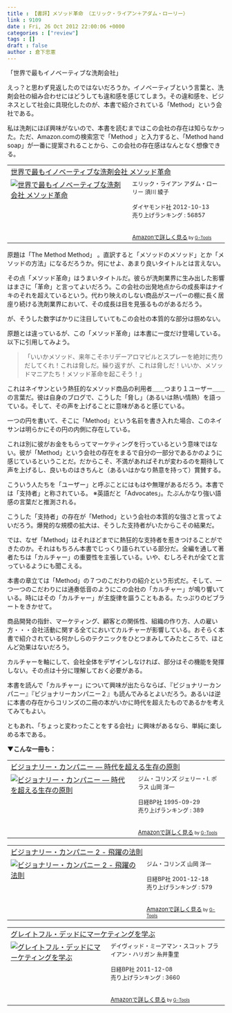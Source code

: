 ```yaml
---
title : 【書評】メソッド革命　（エリック・ライアン＋アダム・ローリー）
link : 9109
date : Fri, 26 Oct 2012 22:00:06 +0000
categories : ["review"]
tags : []
draft : false
author : 倉下忠憲
---
```


「世界で最もイノベーティブな洗剤会社」

えっ？と思わず見返したのではないだろうか。イノベーティブという言葉と、洗剤会社の組み合わせにはどうしても違和感を感じてしまう。その違和感を、ビジネスとして社会に具現化したのが、本書で紹介されている「Method」という会社である。

私は洗剤にほぼ興味がないので、本書を読むまではこの会社の存在は知らなかった。ただ、Amazon.comの検索窓で「Method 」と入力すると、「Method hand soap」が一番に提案されることから、この会社の存在感はなんとなく想像できる。

<table  border="0" cellpadding="5"><tr><td colspan="2"><a href="http://www.amazon.co.jp/%E4%B8%96%E7%95%8C%E3%81%A7%E6%9C%80%E3%82%82%E3%82%A4%E3%83%8E%E3%83%99%E3%83%BC%E3%83%86%E3%82%A3%E3%83%96%E3%81%AA%E6%B4%97%E5%89%A4%E4%BC%9A%E7%A4%BE-%E3%83%A1%E3%82%BD%E3%83%83%E3%83%89%E9%9D%A9%E5%91%BD-%E3%82%A8%E3%83%AA%E3%83%83%E3%82%AF%E3%83%BB%E3%83%A9%E3%82%A4%E3%82%A2%E3%83%B3/dp/4478020965%3FSubscriptionId%3D15SMZCTB9V8NGR2TW082%26tag%3Drashita1000-22%26linkCode%3Dxm2%26camp%3D2025%26creative%3D165953%26creativeASIN%3D4478020965" target="_blank">世界で最もイノベーティブな洗剤会社 メソッド革命</a><img src="http://www.assoc-amazon.jp/e/ir?t=rashita1000-22&l=ur2&o=9" width="1" height="1" style="border: none;" alt="" /></td></tr><tr><td valign="top"><a href="http://www.amazon.co.jp/%E4%B8%96%E7%95%8C%E3%81%A7%E6%9C%80%E3%82%82%E3%82%A4%E3%83%8E%E3%83%99%E3%83%BC%E3%83%86%E3%82%A3%E3%83%96%E3%81%AA%E6%B4%97%E5%89%A4%E4%BC%9A%E7%A4%BE-%E3%83%A1%E3%82%BD%E3%83%83%E3%83%89%E9%9D%A9%E5%91%BD-%E3%82%A8%E3%83%AA%E3%83%83%E3%82%AF%E3%83%BB%E3%83%A9%E3%82%A4%E3%82%A2%E3%83%B3/dp/4478020965%3FSubscriptionId%3D15SMZCTB9V8NGR2TW082%26tag%3Drashita1000-22%26linkCode%3Dxm2%26camp%3D2025%26creative%3D165953%26creativeASIN%3D4478020965" target="_blank"><img src="http://ecx.images-amazon.com/images/I/513LVWZt65L._SL160_.jpg" border="0" alt="世界で最もイノベーティブな洗剤会社 メソッド革命" /></a></td><td valign="top"><font size="-1">エリック・ライアン アダム・ローリー 須川 綾子 <br /><br />ダイヤモンド社  2012-10-13<br />売り上げランキング : 56857<br /><br /><br /><a href="http://www.amazon.co.jp/%E4%B8%96%E7%95%8C%E3%81%A7%E6%9C%80%E3%82%82%E3%82%A4%E3%83%8E%E3%83%99%E3%83%BC%E3%83%86%E3%82%A3%E3%83%96%E3%81%AA%E6%B4%97%E5%89%A4%E4%BC%9A%E7%A4%BE-%E3%83%A1%E3%82%BD%E3%83%83%E3%83%89%E9%9D%A9%E5%91%BD-%E3%82%A8%E3%83%AA%E3%83%83%E3%82%AF%E3%83%BB%E3%83%A9%E3%82%A4%E3%82%A2%E3%83%B3/dp/4478020965%3FSubscriptionId%3D15SMZCTB9V8NGR2TW082%26tag%3Drashita1000-22%26linkCode%3Dxm2%26camp%3D2025%26creative%3D165953%26creativeASIN%3D4478020965" target="_blank">Amazonで詳しく見る</a></font><font size="-2"> by <a href="http://www.goodpic.com/mt/aws/index.html" >G-Tools</a></font></td></tr></table>


原題は「The Method Method」 。直訳すると「メソッドのメソッド」とか「メソッドの方法」になるだろうか。何にせよ、あまり良いタイトルとは言えない。

その点「メソッド革命」はうまいタイトルだ。彼らが洗剤業界に生み出した影響はまさに「革命」と言ってよいだろう。この会社の出発地点からの成長率はナイキのそれを超えているという。代わり映えのしない商品がスーパーの棚に長く居座り続ける洗剤業界において、その成長は目を見張るものがあるだろう。

が、そうした数字ばかりに注目していてもこの会社の本質的な部分は掴めない。

原題とは違っているが、この「メソッド革命」は本書に一度だけ登場している。以下に引用してみよう。

<blockquote>
「いいかメソッド、来年こそホリデーアロマピルとスプレーを絶対に売りだしてくれ！これは脅しだ。繰り返すが、これは脅しだ！いいか、メソッドマニアたち！メソッド革命を起こそう！」
</blockquote>

これはネイサンという熱狂的なメソッド商品の利用者＿＿つまり１ユーザー＿＿の言葉だ。彼は自身のブログで、こうした「脅し」（あるいは熱い情熱）を語っている。そして、その声を上げることに意味があると感じている。

一つの円を書いて、そこに「Method」という名前を書き入れた場合、このネイサンは明らかにその円の内側に存在している。

これは別に彼がお金をもらってマーケティングを行っているという意味ではない。彼が「Method」という会社の存在をまるで自分の一部分であるかのように感じているということだ。だからこそ、不満があればそれが変わるのを期待して声を上げるし、良いものはきちんと（あるいはかなり熱意を持って）賞賛する。

こういう人たちを「ユーザー」と呼ぶことにはもはや無理があるだろう。本書では「支持者」と称されている。
※英語だと「Advocates」。たぶんかなり強い語感の言葉だと推測される。

こうした「支持者」の存在が「Method」という会社の本質的な強さと言ってよいだろう。爆発的な規模の拡大は、そうした支持者がいたからこその結果だ。

では、なぜ「Method」はそれほどまでに熱狂的な支持者を惹きつけることができたのか。それはもちろん本書でじっくり語られている部分だ。全編を通して著者たちは「カルチャー」の重要性を主張している。いや、むしろそれが全てと言っているようにも聞こえる。

本書の章立ては「Method」の７つのこだわりの紹介という形式だ。そして、一つ一つのこだわりには通奏低音のようにこの会社の「カルチャー」が鳴り響いている。時にはその「カルチャー」が主旋律を謳うこともある。たっぷりのビブラートをきかせて。

商品開発の指針、マーケティング、顧客との関係性、組織の作り方、人の雇い方・・・会社活動に関する全てにおいてカルチャーが影響している。おそらく本書で紹介されている何かしらのテクニックをひとつまみしてみたところで、ほとんど効果はないだろう。

カルチャーを軸にして、会社全体をデザインしなければ、部分はその機能を発揮しない。その点は十分に理解しておく必要がある。

本書を読んで「カルチャー」について興味が出たらならば、『ビジョナリーカンパニー』『ビジョナリーカンパニー２』も読んでみるとよいだろう。あるいは逆に本書の存在からコリンズの二冊の本がいかに時代を超えたものであるかを考えてみてもよい。

ともあれ、「ちょっと変わったことをする会社」に興味があるなら、単純に楽しめる本である。

<strong>▼こんな一冊も：</strong>
<table  border="0" cellpadding="5"><tr><td colspan="2"><a href="http://www.amazon.co.jp/%E3%83%93%E3%82%B8%E3%83%A7%E3%83%8A%E3%83%AA%E3%83%BC%E3%83%BB%E3%82%AB%E3%83%B3%E3%83%91%E3%83%8B%E3%83%BC-%E2%80%95-%E6%99%82%E4%BB%A3%E3%82%92%E8%B6%85%E3%81%88%E3%82%8B%E7%94%9F%E5%AD%98%E3%81%AE%E5%8E%9F%E5%89%87-%E3%82%B8%E3%83%A0%E3%83%BB%E3%82%B3%E3%83%AA%E3%83%B3%E3%82%BA/dp/4822740315%3FSubscriptionId%3D15SMZCTB9V8NGR2TW082%26tag%3Drashita1000-22%26linkCode%3Dxm2%26camp%3D2025%26creative%3D165953%26creativeASIN%3D4822740315" target="_blank">ビジョナリー・カンパニー ― 時代を超える生存の原則</a><img src="http://www.assoc-amazon.jp/e/ir?t=rashita1000-22&l=ur2&o=9" width="1" height="1" style="border: none;" alt="" /></td></tr><tr><td valign="top"><a href="http://www.amazon.co.jp/%E3%83%93%E3%82%B8%E3%83%A7%E3%83%8A%E3%83%AA%E3%83%BC%E3%83%BB%E3%82%AB%E3%83%B3%E3%83%91%E3%83%8B%E3%83%BC-%E2%80%95-%E6%99%82%E4%BB%A3%E3%82%92%E8%B6%85%E3%81%88%E3%82%8B%E7%94%9F%E5%AD%98%E3%81%AE%E5%8E%9F%E5%89%87-%E3%82%B8%E3%83%A0%E3%83%BB%E3%82%B3%E3%83%AA%E3%83%B3%E3%82%BA/dp/4822740315%3FSubscriptionId%3D15SMZCTB9V8NGR2TW082%26tag%3Drashita1000-22%26linkCode%3Dxm2%26camp%3D2025%26creative%3D165953%26creativeASIN%3D4822740315" target="_blank"><img src="http://ecx.images-amazon.com/images/I/41WE7XXCGJL._SL160_.jpg" border="0" alt="ビジョナリー・カンパニー ― 時代を超える生存の原則" /></a></td><td valign="top"><font size="-1">ジム・コリンズ ジェリー・I. ポラス 山岡 洋一 <br /><br />日経BP社  1995-09-29<br />売り上げランキング : 389<br /><br /><br /><a href="http://www.amazon.co.jp/%E3%83%93%E3%82%B8%E3%83%A7%E3%83%8A%E3%83%AA%E3%83%BC%E3%83%BB%E3%82%AB%E3%83%B3%E3%83%91%E3%83%8B%E3%83%BC-%E2%80%95-%E6%99%82%E4%BB%A3%E3%82%92%E8%B6%85%E3%81%88%E3%82%8B%E7%94%9F%E5%AD%98%E3%81%AE%E5%8E%9F%E5%89%87-%E3%82%B8%E3%83%A0%E3%83%BB%E3%82%B3%E3%83%AA%E3%83%B3%E3%82%BA/dp/4822740315%3FSubscriptionId%3D15SMZCTB9V8NGR2TW082%26tag%3Drashita1000-22%26linkCode%3Dxm2%26camp%3D2025%26creative%3D165953%26creativeASIN%3D4822740315" target="_blank">Amazonで詳しく見る</a></font><font size="-2"> by <a href="http://www.goodpic.com/mt/aws/index.html" >G-Tools</a></font></td></tr></table>

<table  border="0" cellpadding="5"><tr><td colspan="2"><a href="http://www.amazon.co.jp/%E3%83%93%E3%82%B8%E3%83%A7%E3%83%8A%E3%83%AA%E3%83%BC%E3%83%BB%E3%82%AB%E3%83%B3%E3%83%91%E3%83%8B%E3%83%BC-2-%E9%A3%9B%E8%BA%8D%E3%81%AE%E6%B3%95%E5%89%87-%E3%82%B8%E3%83%A0%E3%83%BB%E3%82%B3%E3%83%AA%E3%83%B3%E3%82%BA/dp/4822242633%3FSubscriptionId%3D15SMZCTB9V8NGR2TW082%26tag%3Drashita1000-22%26linkCode%3Dxm2%26camp%3D2025%26creative%3D165953%26creativeASIN%3D4822242633" target="_blank">ビジョナリー・カンパニー 2 - 飛躍の法則</a><img src="http://www.assoc-amazon.jp/e/ir?t=rashita1000-22&l=ur2&o=9" width="1" height="1" style="border: none;" alt="" /></td></tr><tr><td valign="top"><a href="http://www.amazon.co.jp/%E3%83%93%E3%82%B8%E3%83%A7%E3%83%8A%E3%83%AA%E3%83%BC%E3%83%BB%E3%82%AB%E3%83%B3%E3%83%91%E3%83%8B%E3%83%BC-2-%E9%A3%9B%E8%BA%8D%E3%81%AE%E6%B3%95%E5%89%87-%E3%82%B8%E3%83%A0%E3%83%BB%E3%82%B3%E3%83%AA%E3%83%B3%E3%82%BA/dp/4822242633%3FSubscriptionId%3D15SMZCTB9V8NGR2TW082%26tag%3Drashita1000-22%26linkCode%3Dxm2%26camp%3D2025%26creative%3D165953%26creativeASIN%3D4822242633" target="_blank"><img src="http://ecx.images-amazon.com/images/I/41ED9VY2JYL._SL160_.jpg" border="0" alt="ビジョナリー・カンパニー 2 - 飛躍の法則" /></a></td><td valign="top"><font size="-1">ジム・コリンズ 山岡 洋一 <br /><br />日経BP社  2001-12-18<br />売り上げランキング : 579<br /><br /><br /><a href="http://www.amazon.co.jp/%E3%83%93%E3%82%B8%E3%83%A7%E3%83%8A%E3%83%AA%E3%83%BC%E3%83%BB%E3%82%AB%E3%83%B3%E3%83%91%E3%83%8B%E3%83%BC-2-%E9%A3%9B%E8%BA%8D%E3%81%AE%E6%B3%95%E5%89%87-%E3%82%B8%E3%83%A0%E3%83%BB%E3%82%B3%E3%83%AA%E3%83%B3%E3%82%BA/dp/4822242633%3FSubscriptionId%3D15SMZCTB9V8NGR2TW082%26tag%3Drashita1000-22%26linkCode%3Dxm2%26camp%3D2025%26creative%3D165953%26creativeASIN%3D4822242633" target="_blank">Amazonで詳しく見る</a></font><font size="-2"> by <a href="http://www.goodpic.com/mt/aws/index.html" >G-Tools</a></font></td></tr></table>

<table  border="0" cellpadding="5"><tr><td colspan="2"><a href="http://www.amazon.co.jp/%E3%82%B0%E3%83%AC%E3%82%A4%E3%83%88%E3%83%95%E3%83%AB%E3%83%BB%E3%83%87%E3%83%83%E3%83%89%E3%81%AB%E3%83%9E%E3%83%BC%E3%82%B1%E3%83%86%E3%82%A3%E3%83%B3%E3%82%B0%E3%82%92%E5%AD%A6%E3%81%B6-%E3%83%87%E3%82%A4%E3%83%B4%E3%82%A3%E3%83%83%E3%83%89%E3%83%BB%E3%83%9F%E3%83%BC%E3%82%A2%E3%83%9E%E3%83%B3%E3%83%BB%E3%82%B9%E3%82%B3%E3%83%83%E3%83%88/dp/4822248526%3FSubscriptionId%3D15SMZCTB9V8NGR2TW082%26tag%3Drashita1000-22%26linkCode%3Dxm2%26camp%3D2025%26creative%3D165953%26creativeASIN%3D4822248526" target="_blank">グレイトフル・デッドにマーケティングを学ぶ</a><img src="http://www.assoc-amazon.jp/e/ir?t=rashita1000-22&l=ur2&o=9" width="1" height="1" style="border: none;" alt="" /></td></tr><tr><td valign="top"><a href="http://www.amazon.co.jp/%E3%82%B0%E3%83%AC%E3%82%A4%E3%83%88%E3%83%95%E3%83%AB%E3%83%BB%E3%83%87%E3%83%83%E3%83%89%E3%81%AB%E3%83%9E%E3%83%BC%E3%82%B1%E3%83%86%E3%82%A3%E3%83%B3%E3%82%B0%E3%82%92%E5%AD%A6%E3%81%B6-%E3%83%87%E3%82%A4%E3%83%B4%E3%82%A3%E3%83%83%E3%83%89%E3%83%BB%E3%83%9F%E3%83%BC%E3%82%A2%E3%83%9E%E3%83%B3%E3%83%BB%E3%82%B9%E3%82%B3%E3%83%83%E3%83%88/dp/4822248526%3FSubscriptionId%3D15SMZCTB9V8NGR2TW082%26tag%3Drashita1000-22%26linkCode%3Dxm2%26camp%3D2025%26creative%3D165953%26creativeASIN%3D4822248526" target="_blank"><img src="http://ecx.images-amazon.com/images/I/51NSQvY3VjL._SL160_.jpg" border="0" alt="グレイトフル・デッドにマーケティングを学ぶ" /></a></td><td valign="top"><font size="-1">デイヴィッド・ミーアマン・スコット ブライアン・ハリガン 糸井重里 <br /><br />日経BP社  2011-12-08<br />売り上げランキング : 3660<br /><br /><br /><a href="http://www.amazon.co.jp/%E3%82%B0%E3%83%AC%E3%82%A4%E3%83%88%E3%83%95%E3%83%AB%E3%83%BB%E3%83%87%E3%83%83%E3%83%89%E3%81%AB%E3%83%9E%E3%83%BC%E3%82%B1%E3%83%86%E3%82%A3%E3%83%B3%E3%82%B0%E3%82%92%E5%AD%A6%E3%81%B6-%E3%83%87%E3%82%A4%E3%83%B4%E3%82%A3%E3%83%83%E3%83%89%E3%83%BB%E3%83%9F%E3%83%BC%E3%82%A2%E3%83%9E%E3%83%B3%E3%83%BB%E3%82%B9%E3%82%B3%E3%83%83%E3%83%88/dp/4822248526%3FSubscriptionId%3D15SMZCTB9V8NGR2TW082%26tag%3Drashita1000-22%26linkCode%3Dxm2%26camp%3D2025%26creative%3D165953%26creativeASIN%3D4822248526" target="_blank">Amazonで詳しく見る</a></font><font size="-2"> by <a href="http://www.goodpic.com/mt/aws/index.html" >G-Tools</a></font></td></tr></table>

